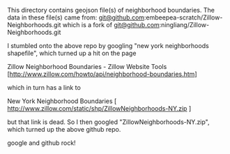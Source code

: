 This directory contains geojson file(s) of neighborhood boundaries.  The data
in these file(s) came from:
    git@github.com:embeepea-scratch/Zillow-Neighborhoods.git
which is a fork of
    git@github.com:ningliang/Zillow-Neighborhoods.git

I stumbled onto the above repo by googling "new york neighborhoods shapefile", which turned up a hit on the page

   Zillow Neighborhood Boundaries - Zillow Website Tools [http://www.zillow.com/howto/api/neighborhood-boundaries.htm]

which in turn has a link to

   New York Neighborhood Boundaries [ http://www.zillow.com/static/shp/ZillowNeighborhoods-NY.zip ]

but that link is dead.  So I then googled "ZillowNeighborhoods-NY.zip", which turned up the above github repo.

google and github rock!

